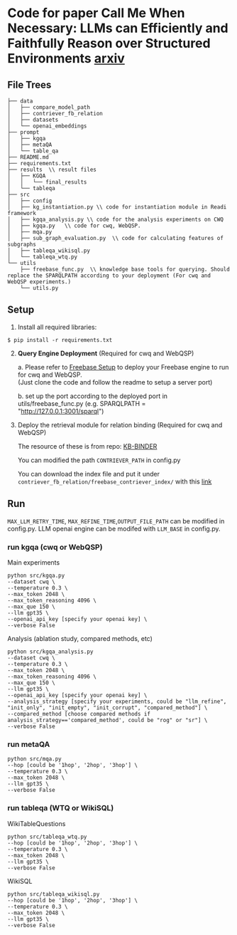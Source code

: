 # Code for paper Call Me When Necessary: LLMs can Efficiently and Faithfully Reason over Structured Environments [arxiv](https://arxiv.org/abs/2403.08593)

<!-- <img width="1237" alt="readi_framework" src=""> -->

## File Trees
```
├── data
│   ├── compare_model_path
│   ├── contriever_fb_relation
│   ├── datasets
│   └── openai_embeddings
├── prompt
│   ├── kgqa
│   ├── metaQA
│   └── table_qa
├── README.md
├── requirements.txt
├── results  \\ result files
│   ├── KGQA
│   │   └── final_results
│   └── tableqa
├── src
│   ├── config
│   ├── kg_instantiation.py \\ code for instantiation module in Readi framework
│   ├── kgqa_analysis.py \\ code for the analysis experiments on CWQ
│   ├── kgqa.py   \\ code for cwq, WebQSP.
│   ├── mqa.py
│   ├── sub_graph_evaluation.py  \\ code for calculating features of subgraphs
│   ├── tableqa_wikisql.py
│   └── tableqa_wtq.py
└── utils
    ├── freebase_func.py  \\ knowledge base tools for querying. Should replace the SPARQLPATH according to your deployment (For cwq and WebQSP experiments.)
    └── utils.py
```


## Setup 

1. Install all required libraries:
```
$ pip install -r requirements.txt
```
2. **Query Engine Deployment** (Required for cwq and WebQSP)

    a. Please refer to [Freebase Setup](https://github.com/dki-lab/Freebase-Setup) to deploy your Freebase engine to run for cwq and WebQSP. \
    (Just clone the code and follow the readme to setup a server port)
    
    b. set up the port according to the deployed port in utils/freebase_func.py (e.g. SPARQLPATH = "http://127.0.0.1:3001/sparql")

3. Deploy the retrieval module for relation binding (Required for cwq and WebQSP)

    The resource of these is from repo: [KB-BINDER](https://github.com/ltl3A87/KB-BINDER)

    You can modified the path `CONTRIEVER_PATH` in config.py 

    You can download the index file and put it under `contriever_fb_relation/freebase_contriever_index/` with this [link](https://drive.google.com/file/d/1hnyW-_k0YaAUZDTdYzhbKDTnFuLEW-W2/view?usp=sharing)



## Run

`MAX_LLM_RETRY_TIME`, `MAX_REFINE_TIME`,`OUTPUT_FILE_PATH` can be modified in config.py.
LLM openai engine can be modifed with `LLM_BASE` in config.py.

### run kgqa (cwq or WebQSP)

Main experiments
```
python src/kgqa.py
--dataset cwq \
--temperature 0.3 \
--max_token 2048 \
--max_token_reasoning 4096 \ 
--max_que 150 \
--llm gpt35 \
--openai_api_key [specify your openai key] \ 
--verbose False
```

Analysis (ablation study, compared methods, etc)
```
python src/kgqa_analysis.py
--dataset cwq \
--temperature 0.3 \
--max_token 2048 \
--max_token_reasoning 4096 \ 
--max_que 150 \
--llm gpt35 \
--openai_api_key [specify your openai key] \
--analysis_strategy [specify your experiments, could be "llm_refine", "init_only", "init_empty", "init_corrupt", "compared_method"] \
--compared_method [choose compared methods if analysis_strategy=='compared_method', could be "rog" or "sr"] \
--verbose False
```


### run metaQA
```
python src/mqa.py
--hop [could be '1hop', '2hop', '3hop'] \
--temperature 0.3 \
--max_token 2048 \
--llm gpt35 \
--verbose False
```
    
### run tableqa  (WTQ or WikiSQL)
WikiTableQuestions
```
python src/tableqa_wtq.py
--hop [could be '1hop', '2hop', '3hop'] \
--temperature 0.3 \
--max_token 2048 \
--llm gpt35 \
--verbose False
```
WikiSQL
```
python src/tableqa_wikisql.py
--hop [could be '1hop', '2hop', '3hop'] \
--temperature 0.3 \
--max_token 2048 \
--llm gpt35 \
--verbose False
```
    